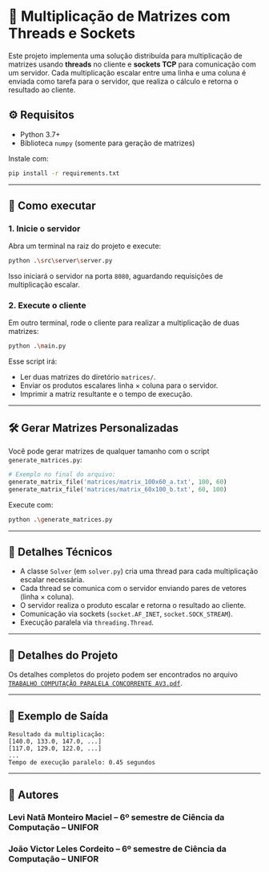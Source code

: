 # 🧠 Multiplicação de Matrizes com Threads e Sockets

Este projeto implementa uma solução distribuída para multiplicação de matrizes usando **threads** no cliente e **sockets TCP** para comunicação com um servidor. Cada multiplicação escalar entre uma linha e uma coluna é enviada como tarefa para o servidor, que realiza o cálculo e retorna o resultado ao cliente.

## ⚙️ Requisitos

- Python 3.7+
- Biblioteca `numpy` (somente para geração de matrizes)

Instale com:

```bash
pip install -r requirements.txt
```

---

## 🚀 Como executar

### 1. Inicie o servidor

Abra um terminal na raiz do projeto e execute:

```bash
python .\src\server\server.py
```

Isso iniciará o servidor na porta `8080`, aguardando requisições de multiplicação escalar.

### 2. Execute o cliente

Em outro terminal, rode o cliente para realizar a multiplicação de duas matrizes:

```bash
python .\main.py  
```

Esse script irá:

- Ler duas matrizes do diretório `matrices/`.
- Enviar os produtos escalares linha × coluna para o servidor.
- Imprimir a matriz resultante e o tempo de execução.

---

## 🛠️ Gerar Matrizes Personalizadas

Você pode gerar matrizes de qualquer tamanho com o script `generate_matrices.py`:

```python
# Exemplo no final do arquivo:
generate_matrix_file('matrices/matrix_100x60_a.txt', 100, 60)
generate_matrix_file('matrices/matrix_60x100_b.txt', 60, 100)
```

Execute com:

```bash
python .\generate_matrices.py
```

---

## 📌 Detalhes Técnicos

- A classe `Solver` (em `solver.py`) cria uma thread para cada multiplicação escalar necessária.
- Cada thread se comunica com o servidor enviando pares de vetores (linha × coluna).
- O servidor realiza o produto escalar e retorna o resultado ao cliente.
- Comunicação via sockets (`socket.AF_INET`, `socket.SOCK_STREAM`).
- Execução paralela via `threading.Thread`.

---

## 📄 Detalhes do Projeto

Os detalhes completos do projeto podem ser encontrados no arquivo [`TRABALHO COMPUTAÇÃO PARALELA CONCORRENTE AV3.pdf`](TRABALHO_COMPUTAÇÃO_PARALELA_CONCORRENTE_AV3.pdf).

---

## 🧪 Exemplo de Saída

```text
Resultado da multiplicação:
[140.0, 133.0, 147.0, ...]
[117.0, 129.0, 122.0, ...]
...
Tempo de execução paralelo: 0.45 segundos
```

---

## 👥 Autores

### **Levi Natã Monteiro Maciel** – 6º semestre de Ciência da Computação – UNIFOR  
### **João Victor Leles Cordeito** – 6º semestre de Ciência da Computação – UNIFOR
